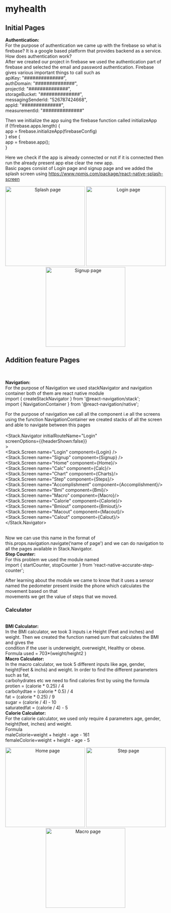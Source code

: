 # myhealth
<h2>Initial Pages</h2>
<p><b>Authentication:</b><br>
For the purpose of authentication we came up with the firebase so what is firebase? It is a google based platform that provides backend as a service.</br>
How does authentication work?</br>
After we created our project in firebase we used the authentication part of firebase and selected the email and password authentication. Firebase gives various important things to call such as </br>
apiKey: "##############",</br>
authDomain: "##############",</br>
projectId: "##############",</br>
storageBucket: "##############",</br>
messagingSenderId: "526787424668",</br>
appId: "##############",</br>
measurementId: "##############"</br>

Then we initialize the app suing the firebase function called initializeApp</br>
if (!firebase.apps.length) {</br>
 app = firebase.initializeApp(firebaseConfig)</br>
} else {</br>
 app = firebase.app();</br>
}</br>

Here we check if the app is already connected or not if it is connected then run the already present app else clear the new app.</br>
Basic pages consist of Login page and signup page and we added the splash screen using https://www.npmjs.com/package/react-native-splash-screen </br>
</p>
<p align='center'>
   <img src="splash.png" width="250" title="Splash page">
  <img src="Login.png" width="250" title="Login page">
  <img src="signup.png" width="250" title="Signup page">
  
 
</p>
<h2>Addition feature Pages</h2></br>
<p>
<b>Navigation:</b><br>
For the purpose of Navigation we used stackNavigator and navigation container both of them are react native module <br>
import { createStackNavigator } from '@react-navigation/stack';<br>
import { NavigationContainer } from '@react-navigation/native';<br>

For the purpose of navigation we call all the component i.e all the screens using the function NavigationContainer we created stacks of all the screen  and able to navigate between this pages<br>
<NavigationContainer><br>
       <Stack.Navigator initialRouteName="Login"<br>
       screenOptions={{headerShown:false}}<br>
        ><br>
         <Stack.Screen name="Login" component={Login} /><br>
         <Stack.Screen name="Signup" component={Signup} /><br>
         <Stack.Screen name="Home" component={Home}/><br>
         <Stack.Screen name="Calc" component={Calc}/><br>
         <Stack.Screen name="Chart" component={Charts}/><br>
         <Stack.Screen name="Step" component={Steps}/><br>
         <Stack.Screen name="Accomplishment" component={Accomplishment}/><br>
         <Stack.Screen name="Bmi" component={Bmi}/><br>
         <Stack.Screen name="Macro" component={Macro}/><br>
         <Stack.Screen name="Calorie" component={Calorie}/><br>
         <Stack.Screen name="Bmiout" component={Bmiout}/><br>
         <Stack.Screen name="Macout" component={Macout}/><br>
         <Stack.Screen name="Calout" component={Calout}/><br>
       </Stack.Navigator><br>
       </NavigationContainer><br>

Now we can use this name in the format of this.props.navigation.navigate(‘name of page') and we can do navigation to all the pages available in Stack.Navigator.<br>
<b>Step Counter:</b><br>
For this problem we used the module named <br>
import { startCounter, stopCounter } from 'react-native-accurate-step-counter';<br>

After learning about the module we came to know that it uses a sensor named the pedometer present inside the phone which calculates the movement based on that <br>movements we get the value of steps that we moved.<br>
<h3>Calculator</h3></br>
<b>BMI Calculator:</b><br>
In the BMI calculator, we took 3 inputs i.e Height (Feet and inches) and weight. Then we created the function named sum that calculates the BMI and gives the</br> condition if the user is underweight, overweight, Healthy or obese.</br>
Formula used = 703*(weight/height2 )</br>
<b>Macro Calculator:</b><br>
In the macro calculator, we took 5 different inputs like age, gender, height(Feet & inchs) and  weight. In order to find the different parameters such as fat,</br> carbohydrates etc we need to find calories first by using the formula</br>
protien = (calorie * 0.25) / 4 </br>
carbohydtae = (calorie * 0.5) / 4 </br>
fat = (calorie * 0.25) / 9 </br>
sugar = (calorie / 4) - 10 </br>
saturatedfat = (calorie / 4) - 5 </br>
<b>Calorie Calculator:</b><br>
For the calorie calculator, we used only require 4 parameters age, gender, height(feet, inches) and weight.</br>
Formula</br>
maleColorie=weight + height - age - 161<br>
femaleColorie=weight + height - age - 5<br>
</p>
<p align='center'>
  <img src="home.png" width="250" title="Home page">
  <img src="steps.png" width="250" title="Step page">
  <img src="macro.png" width="250" title="Macro page">
 
</p>
